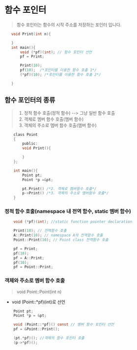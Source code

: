 # 함수 포인터 
 > 함수 포인터는 함수의 시작 주소를 저장하는 포인터 입니다.

 ```c
    void Print(int n){

    }
    int main(){
        void (*pf)(int); // 함수 포인터 선언
        pf = Print;

        Print(10);
        pf(10);  /*포인터를 이용한 함수 호출 1*/
        (*pf)(10); /*포인터를 이용한 함수 호출 2*/

    }
 ```
## 함수 포인터의 종류
 > 1. 정적 함수 호출(정적 함수) --> 그냥 일반 함수 호출
 > 2. 객체로 멤버 함수 호출(멤버 함수)
 > 3. 객체의 주소로 멤버 함수 호출(멤버 함수)


```c
    class Point
    {
        public:
        void Print(){

        }
    };

    int main(){
        Point pt;
        Point *p =&pt;

        pt.Print() /*2. 객체로 멤버함수 호출*/
        p->Print() /*3. 객체의 주소로 멤버함수 호출*/
    }
```

### 정적 함수 호출(namespace 내 전역 함수, static 멤버 함수)

```c
    void (*pf)(int); //static function pointer declaration

    Print(10); // 전역함수 호출
    A::Print(10); // namespace A의 전역함수 호출
    Point::Print(10); // Point class 전역함수 호출

    pf = Print;
    pf(10);
    pf = A::Print;
    pf(10);
    pf = Point::Print;

```
### 객체와 주소로 멤버 함수 호출
 > void Point::Point(int n)

 * void (Point::*pf)(int)로 선언
  
```c
    Point pt;
    Point *p = &pt;

    void (Point::*pf)() const // 멤버 함수 포인터 선언
    pf = &Point::Print();

    (pt.*pf)(); //객체의 함수 포인터 호출
    (p->*pf)(); 

```